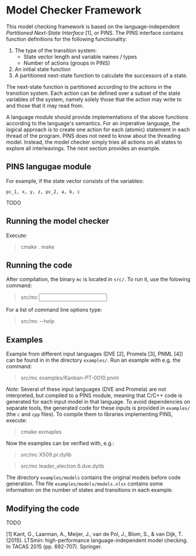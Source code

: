 # Model Checker Framework

This model checking framework is based on the language-independent 
*Partitioned Next-State Interface* [1], or PINS. The PINS interface contains
function definitions for the following functionality:

1. The type of the transition system:
    - State vector length and variable names / types
    - Number of actions (groups in PINS)
2. An initial state function
3. A partitioned next-state function to calculate the successors of a state.

The next-state function is partitioned according to the actions in the
transition system. Each action can be defined over a subset of the 
state variables of the system, namely solely those that the action may write
to and those that it may read from.

A language module should provide implementations of the above functions
according to the language's semantics. For an imperative language, the
logical approach is to create one action for each (atomic) statement
in each thread of the program. PINS does not need to know about the threading
model. Instead, the model checker simply tries all actions on all states
to explore all interleavings. The next section provides an example.


## PINS langugae module

For example, if the state vector consists
of the variables:
```
pc_1, x, y, z, pc_2, a, b, c
``` 
TODO


## Running the model checker

Execute:
>  cmake .
>  make


## Running the code

After compilation, the binary `mc` is located in `src/`.
To run it, use the folowing command:
>  src/mc <input>

For a list of command line options type:
>  src/mc --help

## Examples
Example from different input languages (DVE [2], Promela [3], PNML [4]) can
be found in in the directory `examples/`. Run an example with e.g. the command:
> src/mc examples/Kanban-PT-0010.pnml

*Note:*
Several of these input languages (DVE and Promela) are not interpreted,
but compiled to a PINS module, meaning that C/C++ code is generated for each
input model in that language. To avoid dependencies on separate tools,
the generated code for these inputs is provided in `examples/`
(the `c` and `cpp` files). To compile them to libraries implementing PINS, execute:
> cmake exmaples

Now the examples can be verified with, e.g.:
> src/mc X509.pr.dylib

> src/mc leader_election.6.dve.dylib

The directory `examples/models` contains the original models before code generation.
The file `examples/models/models.xlsx` contains some information on the number of
states and transitions in each example.


## Modifying the code

TODO








[1] Kant, G., Laarman, A., Meijer, J., van de Pol, J., Blom, S., & van Dijk, T.
    (2015). LTSmin: high-performance language-independent model checking.
    In TACAS 2015 (pp. 692-707). Springer.
 